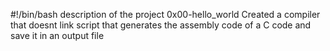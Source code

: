 #!/bin/bash
description of the project 0x00-hello_world
Created a compiler that doesnt link
script that generates the assembly code of a C code and save it in an output file

